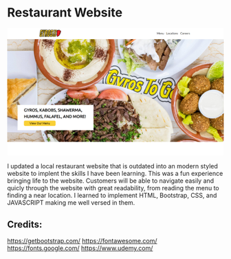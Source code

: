 # Restaurant Website


[![screenshot](gyrostogo.png)](https://dyanar.github.io/GyrosToGoResturantWesbite/)

I updated a local restaurant website that is outdated into an modern styled website to implent the skills I have been learning. This was a fun experience bringing life to the website. Customers will be able to navigate easily and quicly through the website with great readability, from reading the menu to finding a near location. I learned to implement HTML, Bootstrap, CSS, and JAVASCRIPT making me well versed in them. 



## Credits:

https://getbootstrap.com/
https://fontawesome.com/
https://fonts.google.com/
https://www.udemy.com/
